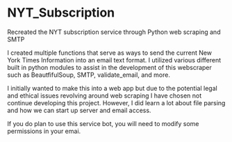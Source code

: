 # NYT_Subscription
Recreated the NYT subscription service through Python web scraping and SMTP

I created multiple functions that serve as ways to send the current New York Times Information into an email text format. I utilized various different built in python modules to assist in the development of this webscraper such as BeautfifulSoup, SMTP, validate_email, and more. 

I initially wanted to make this into a web app but due to the potential legal and ethical issues revolving around web scraping I have chosen not continue developing this project. However, I did learn a lot about file parsing and how we can start up server and email access.


If you do plan to use this service bot, you will need to modify some permissions in your emai.
